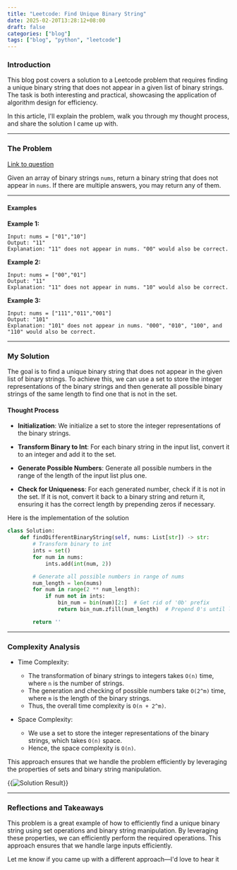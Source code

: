 ```yaml
---
title: "Leetcode: Find Unique Binary String"
date: 2025-02-20T13:28:12+08:00
draft: false
categories: ["blog"]
tags: ["blog", "python", "leetcode"]
---
```


### Introduction

This blog post covers a solution to a Leetcode problem that requires finding a unique binary string that does not appear in a given list of binary strings. The task is both interesting and practical, showcasing the application of algorithm design for efficiency.

In this article, I'll explain the problem, walk you through my thought process, and share the solution I came up with.

---

### The Problem

[Link to question](https://leetcode.com/problems/find-unique-binary-string)

Given an array of binary strings `nums`, return a binary string that does not appear in `nums`. If there are multiple answers, you may return any of them.

---

#### Examples

**Example 1:**

```raw
Input: nums = ["01","10"]
Output: "11"
Explanation: "11" does not appear in nums. "00" would also be correct.
```

**Example 2:**

```raw
Input: nums = ["00","01"]
Output: "11"
Explanation: "11" does not appear in nums. "10" would also be correct.
```

**Example 3:**

```raw
Input: nums = ["111","011","001"]
Output: "101"
Explanation: "101" does not appear in nums. "000", "010", "100", and "110" would also be correct.
```

---

### My Solution

The goal is to find a unique binary string that does not appear in the given list of binary strings. To achieve this, we can use a set to store the integer representations of the binary strings and then generate all possible binary strings of the same length to find one that is not in the set.

#### Thought Process

- **Initialization**: We initialize a set to store the integer representations of the binary strings.

- **Transform Binary to Int**: For each binary string in the input list, convert it to an integer and add it to the set.

- **Generate Possible Numbers**: Generate all possible numbers in the range of the length of the input list plus one.

- **Check for Uniqueness**: For each generated number, check if it is not in the set. If it is not, convert it back to a binary string and return it, ensuring it has the correct length by prepending zeros if necessary.

Here is the implementation of the solution

```python
class Solution:
    def findDifferentBinaryString(self, nums: List[str]) -> str:
        # Transform binary to int
        ints = set()
        for num in nums:
            ints.add(int(num, 2))

        # Generate all possible numbers in range of nums
        num_length = len(nums)
        for num in range(2 ** num_length):
            if num not in ints:
                bin_num = bin(num)[2:]  # Get rid of '0b' prefix
                return bin_num.zfill(num_length)  # Prepend 0's until length

        return ''
```

---

### Complexity Analysis

- Time Complexity:
  - The transformation of binary strings to integers takes `O(n)` time, where `n` is the number of strings.
  - The generation and checking of possible numbers take `O(2^m)` time, where `m` is the length of the binary strings.
  - Thus, the overall time complexity is `O(n + 2^m)`.

- Space Complexity:
  - We use a set to store the integer representations of the binary strings, which takes `O(n)` space.
  - Hence, the space complexity is `O(n)`.

This approach ensures that we handle the problem efficiently by leveraging the properties of sets and binary string manipulation.

{{<image src="https://i.ibb.co/95hNBx6/leetcode-find-unique-binary-string.jpg" alt="Solution Result" position="center">}}

---

### Reflections and Takeaways

This problem is a great example of how to efficiently find a unique binary string using set operations and binary string manipulation. By leveraging these properties, we can efficiently perform the required operations. This approach ensures that we handle large inputs efficiently.

Let me know if you came up with a different approach—I'd love to hear it
